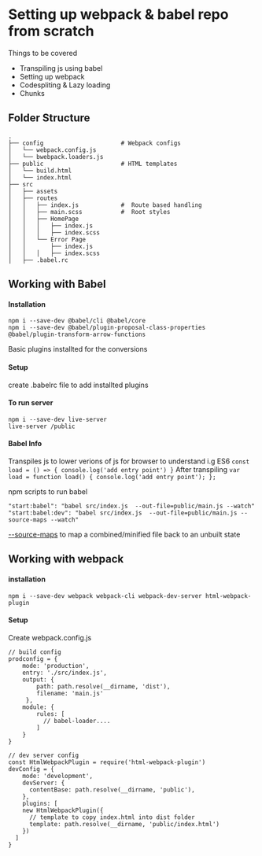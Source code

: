 # Setting up webpack & babel repo from scratch

Things to be covered

  - Transpiling js using babel
  - Setting up webpack
  - Codespliting & Lazy loading
  - Chunks
  
## Folder Structure
```
.
├── config                      # Webpack configs
│   └── webpack.config.js       
│   └── bwebpack.loaders.js     
├── public                      # HTML templates
│   └── build.html              
│   └── index.html              
├── src                     
│   ├── assets                          
│   ├── routes
│   │   ├── index.js            #  Route based handling
│   │   ├── main.scss           #  Root styles
│   │   ├── HomePage             
│   │   │   ├── index.js     
│   │   │   ├── index.scss  
│   │   └── Error Page       
│   │       ├── index.js    
│   │   │   ├── index.scss 
│   ├── .babel.rc   
```

## Working with Babel
#### Installation
```
npm i --save-dev @babel/cli @babel/core
npm i --save-dev @babel/plugin-proposal-class-properties @babel/plugin-transform-arrow-functions
```
Basic plugins installted for the conversions
#### Setup
create .babelrc file to add installted plugins
#### To run server
```
npm i --save-dev live-server
live-server /public
```

#### Babel Info
Transpiles js to lower verions of js for browser to understand
i.g
ES6
`const load = () => { console.log('add entry point') }`
After transpiling
`
var load = function load() {
  console.log('add entry point');
};
`

npm scripts to run babel
```
"start:babel": "babel src/index.js  --out-file=public/main.js --watch"
"start:babel:dev": "babel src/index.js  --out-file=public/main.js --source-maps --watch"
```
[--source-maps][sourcemapRef] to map a combined/minified file back to an unbuilt state

[sourcemapRef]: https://www.html5rocks.com/en/tutorials/developertools/sourcemaps/


## Working with webpack

#### installation
```
npm i --save-dev webpack webpack-cli webpack-dev-server html-webpack-plugin
```
#### Setup
Create webpack.config.js
```
// build config
prodconfig = {
    mode: 'production',
    entry: './src/index.js',
    output: {
        path: path.resolve(__dirname, 'dist'),
        filename: 'main.js'
     },
    module: {
        rules: [
          // babel-loader....
        ]
    }
}

// dev server config
const HtmlWebpackPlugin = require('html-webpack-plugin')
devConfig = {
    mode: 'development',
    devServer: {
      contentBase: path.resolve(__dirname, 'public'),  
    },
    plugins: [
    new HtmlWebpackPlugin({
      // template to copy index.html into dist folder
      template: path.resolve(__dirname, 'public/index.html')
    })
  ]
}
```
